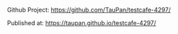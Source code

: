 Github Project: https://github.com/TauPan/testcafe-4297/

Published at: https://taupan.github.io/testcafe-4297/

<script src="index.js">
